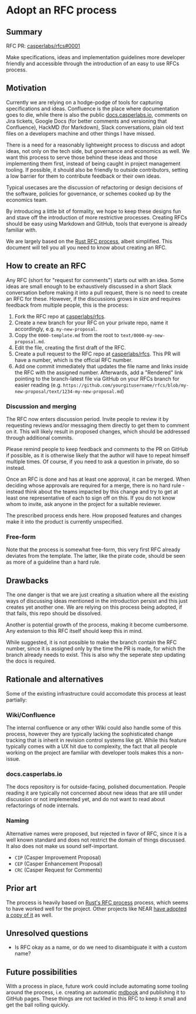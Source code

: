 # Adopt an RFC process

## Summary

[summary]: #summary

RFC PR: [casperlabs/rfcs#0001](https://github.com/casperlabs/rfcs/pull/0001)

Make specifications, ideas and implementation guidelines more developer friendly and accessible through the introduction of an easy to use RFCs process.

## Motivation

[motivation]: #motivation

Currently we are relying on a hodge-podge of tools for capturing specifications and ideas. Confluence is the place where documentation goes to die, while there is also the public [docs.casperlabs.io](https://docs.casperlabs.io), comments on Jira tickets, Google Docs (for better comments and versioning that Confluence), HackMD (for Markdown), Slack conversations, plain old text files on a developers machine and other things I have missed.

There is a need for a reasonably lightweight process to discuss and adopt ideas, not only on the tech side, but governance and economics as well. We want this process to serve those behind these ideas and those implementing them first, instead of being caught in project management tooling. If possible, it should also be friendly to outside contributors, setting a low barrier for them to contribute feedback or their own ideas.

Typical usecases are the discussion of refactoring or design decisions of the software, policies for governance, or schemes cooked up by the economics team.

By introducing a little bit of formality, we hope to keep these designs fun and stave off the introduction of more restrictive processes. Creating RFCs should be easy using Markdown and GitHub, tools that everyone is already familiar with.

We are largely based on the [Rust RFC process](https://github.com/rust-lang/rfcs), albeit simplified. This document will tell you all you need to know about creating an RFC.

## How to create an RFC

[guide-level-explanation]: #guide-level-explanation

Any RFC (short for "request for comments") starts out with an idea. Some ideas are small enough to be exhaustively discussed in a short Slack conversation before making it into a pull request, there is no need to create an RFC for these. However, if the discussions grows in size and requires feedback from multiple people, this is the process:

1. Fork the RFC repo at [casperlabs/rfcs](https://github.com/casperlabs/rfcs).
2. Create a new branch for your RFC on your private repo, name it accordingly, e.g. `my-new-proposal`.
3. Copy the `0000-template.md` from the root to `text/0000-my-new-proposal.md`.
4. Edit the file, creating the first draft of the RFC.
5. Create a pull request to the RFC repo at [casperlabs/rfcs](https://github.com/casperlabs/rfcs). This PR will have a number, which is the official RFC number.
6. Add one commit immediately that updates the file name and links inside the RFC with the assigned number. Afterwards, add a "Rendered" link pointing to the branch-latest file via GitHub on your RFCs branch for easier reading (e.g. `https://github.com/yourgitusername/rfcs/blob/my-new-proposal/text/1234-my-new-proposal.md`)

### Discussion and merging

The RFC now enters discussion period. Invite people to review it by requesting reviews and/or messaging them directly to get them to comment on it. This will likely result in proposed changes, which should be addressed through additional commits.

Please remind people to keep feedback and comments to the PR on GitHub if possible, as it is otherwise likely that the author will have to repeat himself multiple times. Of course, if you need to ask a question in private, do so instead.

Once an RFC is done and has at least one approval, it can be merged. When deciding whose approvals are required for a merge, there is no hard rule - instead think about the teams impacted by this change and try to get at least one representative of each to sign off on this. If you do not know whom to invite, ask anyone in the project for a suitable reviewer.

The prescribed process ends here. How proposed features and changes make it into the product is currently unspecified.

### Free-form

Note that the process is somewhat free-form, this very first RFC already deviates from the template. The latter, like the pirate code, should be seen as more of a guideline than a hard rule.

## Drawbacks

[drawbacks]: #drawbacks

The one danger is that we are just creating a situation where all the existing ways of discussing ideas mentioned in the introduction persist and this just creates yet another one. We are relying on this process being adopted, if that fails, this repo should be dissolved.

Another is potential growth of the process, making it become cumbersome. Any extension to this RFC itself should keep this in mind.

While suggested, it is not possible to make the branch contain the RFC number, since it is assigned only by the time the PR is made, for which the branch already needs to exist. This is also why the seperate step updating the docs is required.

## Rationale and alternatives

[rationale-and-alternatives]: #rationale-and-alternatives

Some of the existing infrastructure could accomodate this process at least partially:

### Wiki/Confluence

The internal confluence or any other Wiki could also handle some of this process, however they are typically lacking the sophisticated change tracking that is inherit in revision control systems like git. While this feature typically comes with a UX hit due to complexity, the fact that all people working on the project are familiar with developer tools makes this a non-issue.

### docs.casperlabs.io

The docs repository is for outside-facing, polished documentation. People reading it are typically not concerned about new ideas that are still under discussion or not implemented yet, and do not want to read about refactorings of node internals.

### Naming

Alternative names were proposed, but rejected in favor of RFC, since it is a well known standard and does not restrict the domain of things discussed. It also does not make us sound self-important.

* `CIP` (Casper Improvement Proposal)
* `CEP` (Casper Enhancement Proposal)
* `CRC` (Casper Request for Comments)

## Prior art

[prior-art]: #prior-art

The process is heavily based on [Rust's RFC process](https://github.com/rust-lang/rfcs) process, which seems to have worked well for the project. Other projects like NEAR [have adopted a copy of it](https://github.com/nearprotocol/NEPs/) as well.

## Unresolved questions

[unresolved-questions]: #unresolved-questions

* Is RFC okay as a name, or do we need to disambiguate it with a custom name?

## Future possibilities

[future-possibilities]: #future-possibilities

With a process in place, future work could include automating some tooling around the process, i.e. creating an automatic [mdbook](https://github.com/rust-lang/mdBook) and publishing it to GitHub pages. These things are not tackled in this RFC to keep it small and get the ball rolling quickly.
